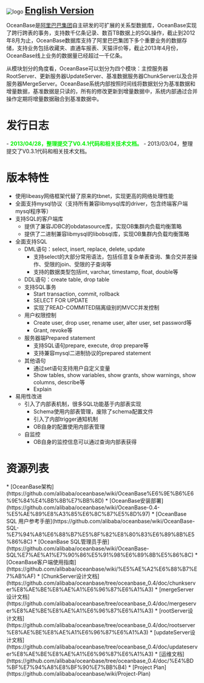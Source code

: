![logo](https://raw.github.com/alibaba/oceanbase/oceanbase_0.3/doc/%E5%9B%BE%E7%89%87%E5%A4%B9/logo.jpg)
<font size=5><b>[English Version](https://github.com/alibaba/oceanbase/wiki/Oceanbase)</b></font>

OceanBase是[阿里巴巴集团](http://page.china.alibaba.com/shtml/about/ali_group1.shtml)自主研发的可扩展的关系型数据库，OceanBase实现了跨行跨表的事务，支持数千亿条记录、数百TB数据上的SQL操作，截止到2012年8月为止，OceanBase数据库支持了阿里巴巴集团下多个重要业务的数据存储，支持业务包括收藏夹、直通车报表、天猫评价等，截止2013年4月份，OceanBase线上业务的数据量已经超过一千亿条。

从模块划分的角度看，OceanBase可以划分为四个模块：主控服务器RootServer、更新服务器UpdateServer、基准数据服务器ChunkServer以及合并服务器MergeServer。OceanBase系统内部按照时间线将数据划分为基准数据和增量数据，基准数据是只读的，所有的修改更新到增量数据中，系统内部通过合并操作定期将增量数据融合到基准数据中。

<h1>发行日志</h1>
- <font color=“#F00”><b>2013/04/28，整理提交了V0.4.1代码和相关技术文档。</b> </font>
- 2013/03/04，整理提交了V0.3.1代码和相关技术文档。

<h1>版本特性</h1>

- 使用libeasy网络框架代替了原来的tbnet，实现更高的网络处理性能
- 全面支持mysql协议（支持所有兼容libmysql库的driver，包含终端客户端mysql程序等）
- 支持SQL的客户端库
  - 提供了兼容JDBC的obdatasource库，实现OB集群内负载均衡策略
  - 提供了二进制兼容libmysql的libobsql库，实现OB集群内负载均衡策略
- 全面支持SQL
  - DML语句：select, insert, replace, delete, update
       - 支持select的大部分常用语法，包括任意复杂单表查询、集合交并差操作、受限的join、受限的子查询等
       - 支持的数据类型包括int, varchar, timestamp, float, double等
  - DDL语句：create table, drop table
  - 支持SQL事务
       - Start transaction, commit, rollback
       - SELECT FOR UPDATE
       - 实现了READ-COMMITED隔离级别的MVCC并发控制
  - 用户权限控制  
       - Create user, drop user, rename user, alter user, set password等
       - Grant, revoke等
  - 服务器端Prepared statement
       - 支持SQL语句prepare, execute, drop prepare等
       - 支持兼容mysql二进制协议的prepared statement
  - 其他语句
       - 通过set语句支持用户自定义变量
       - Show tables, show variables, show grants, show warnings, show columns, describe等
       - Explain
- 易用性改进
  - 引入了内部表机制，很多SQL功能基于内部表实现
       - Schema使用内部表管理，废除了schema配置文件
       - 引入了内部trigger通知机制
       - OB自身的配置使用内部表管理
  - 自监控
       - OB自身的监控信息可以通过查询内部表获得

 

<h1>资源列表</h1>
* [OceanBase架构](https://github.com/alibaba/oceanbase/wiki/OceanBase%E6%9E%B6%E6%9E%84%E4%BB%8B%E7%BB%8D)
* [OceanBase安装部署](https://github.com/alibaba/oceanbase/wiki/OceanBase-0.4-%E5%AE%89%E8%A3%85%E6%8C%87%E5%8D%97)
* [OceanBase SQL 用户参考手册](https://github.com/alibaba/oceanbase/wiki/OceanBase-SQL-%E7%94%A8%E6%88%B7%E5%8F%82%E8%80%83%E6%89%8B%E5%86%8C)
* [OceanBase SQL管理员手册](https://github.com/alibaba/oceanbase/wiki/OceanBase-SQL%E7%AE%A1%E7%90%86%E5%91%98%E6%89%8B%E5%86%8C)
* [OceanBase客户端使用指南](https://github.com/alibaba/oceanbase/wiki/%E5%AE%A2%E6%88%B7%E7%AB%AF)
* [ChunkServer设计文档](https://github.com/alibaba/oceanbase/tree/oceanbase_0.4/doc/chunkserver%E8%AE%BE%E8%AE%A1%E6%96%87%E6%A1%A3)
* [mergeServer设计文档](https://github.com/alibaba/oceanbase/tree/oceanbase_0.4/doc/mergeserver%E8%AE%BE%E8%AE%A1%E6%96%87%E6%A1%A3)
* [rootServer设计文档](https://github.com/alibaba/oceanbase/tree/oceanbase_0.4/doc/rootserver%E8%AE%BE%E8%AE%A1%E6%96%87%E6%A1%A3)
* [updateServer设计文档](https://github.com/alibaba/oceanbase/tree/oceanbase_0.4/doc/updateserver%E8%AE%BE%E8%AE%A1%E6%96%87%E6%A1%A3)
* [运维文档](https://github.com/alibaba/oceanbase/tree/oceanbase_0.4/doc/%E4%BD%BF%E7%94%A8%E8%BF%90%E7%BB%B4)
* [Project Plan](https://github.com/alibaba/oceanbase/wiki/Project-Plan) 

